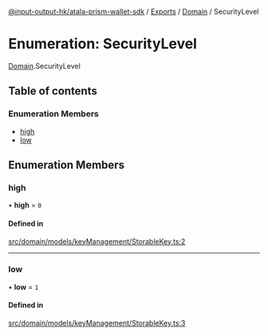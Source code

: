 [@input-output-hk/atala-prism-wallet-sdk](../README.md) / [Exports](../modules.md) / [Domain](../modules/Domain.md) / SecurityLevel

# Enumeration: SecurityLevel

[Domain](../modules/Domain.md).SecurityLevel

## Table of contents

### Enumeration Members

- [high](Domain.SecurityLevel.md#high)
- [low](Domain.SecurityLevel.md#low)

## Enumeration Members

### high

• **high** = ``0``

#### Defined in

[src/domain/models/keyManagement/StorableKey.ts:2](https://github.com/input-output-hk/atala-prism-wallet-sdk-ts/blob/3f28060/src/domain/models/keyManagement/StorableKey.ts#L2)

___

### low

• **low** = ``1``

#### Defined in

[src/domain/models/keyManagement/StorableKey.ts:3](https://github.com/input-output-hk/atala-prism-wallet-sdk-ts/blob/3f28060/src/domain/models/keyManagement/StorableKey.ts#L3)
